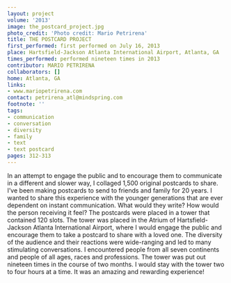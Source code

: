 ```yaml
---
layout: project
volume: '2013'
image: the_postcard_project.jpg
photo_credit: 'Photo credit: Mario Petrirena'
title: THE POSTCARD PROJECT
first_performed: first performed on July 16, 2013
place: Hartsfield-Jackson Atlanta International Airport, Atlanta, GA
times_performed: performed nineteen times in 2013
contributor: MARIO PETRIRENA
collaborators: []
home: Atlanta, GA
links:
- www.mariopetrirena.com
contact: petrirena_atl@mindspring.com
footnote: ''
tags:
- communication
- conversation
- diversity
- family
- text
- text postcard
pages: 312-313
---
```


In an attempt to engage the public and to encourage them to communicate in a different and slower way, I collaged 1,500 original postcards to share. I’ve been making postcards to send to friends and family for 20 years. I wanted to share this experience with the younger generations that are ever dependent on instant communication. What would they write? How would the person receiving it feel? The postcards were placed in a tower that contained 120 slots. The tower was placed in the Atrium of Hartsfield-Jackson Atlanta International Airport, where I would engage the public and encourage them to take a postcard to share with a loved one. The diversity of the audience and their reactions were wide-ranging and led to many stimulating conversations. I encountered people from all seven continents and people of all ages, races and professions. The tower was put out nineteen times in the course of two months. I would stay with the tower two to four hours at a time. It was an amazing and rewarding experience!
